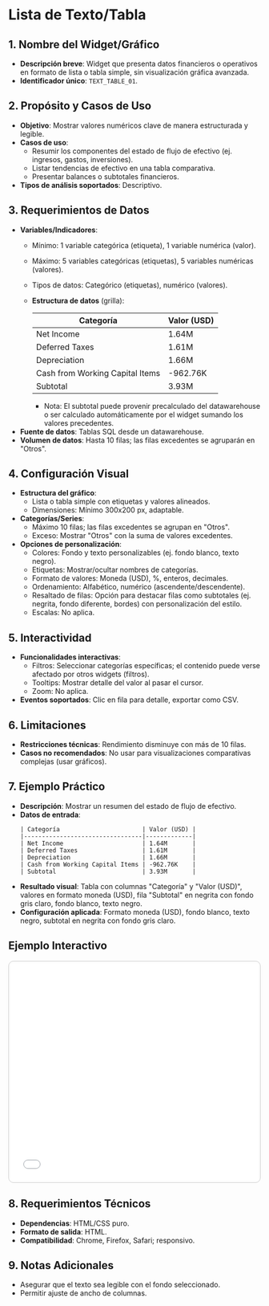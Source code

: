 # Lista de Texto/Tabla

## 1. Nombre del Widget/Gráfico
- **Descripción breve**: Widget que presenta datos financieros o operativos en formato de lista o tabla simple, sin visualización gráfica avanzada.
- **Identificador único**: `TEXT_TABLE_01`.

## 2. Propósito y Casos de Uso
- **Objetivo**: Mostrar valores numéricos clave de manera estructurada y legible.
- **Casos de uso**:
    - Resumir los componentes del estado de flujo de efectivo (ej. ingresos, gastos, inversiones).
    - Listar tendencias de efectivo en una tabla comparativa.
    - Presentar balances o subtotales financieros.
- **Tipos de análisis soportados**: Descriptivo.

## 3. Requerimientos de Datos
- **Variables/Indicadores**:
    - Mínimo: 1 variable categórica (etiqueta), 1 variable numérica (valor).
    - Máximo: 5 variables categóricas (etiquetas), 5 variables numéricas (valores).
    - Tipos de datos: Categórico (etiquetas), numérico (valores).
  - **Estructura de datos** (grilla):

    | Categoría              | Valor (USD) |
    |------------------------|-------------|
    | Net Income             | 1.64M       |
    | Deferred Taxes         | 1.61M       |
    | Depreciation           | 1.66M       |
    | Cash from Working Capital Items | -962.76K  |
    | Subtotal               | 3.93M       |

    - Nota: El subtotal puede provenir precalculado del datawarehouse o ser calculado automáticamente por el widget sumando los valores precedentes.
- **Fuente de datos**: Tablas SQL desde un datawarehouse.
- **Volumen de datos**: Hasta 10 filas; las filas excedentes se agruparán en "Otros".

## 4. Configuración Visual
- **Estructura del gráfico**:
    - Lista o tabla simple con etiquetas y valores alineados.
    - Dimensiones: Mínimo 300x200 px, adaptable.
- **Categorías/Series**:
    - Máximo 10 filas; las filas excedentes se agrupan en "Otros".
    - Exceso: Mostrar "Otros" con la suma de valores excedentes.
- **Opciones de personalización**:
    - Colores: Fondo y texto personalizables (ej. fondo blanco, texto negro).
    - Etiquetas: Mostrar/ocultar nombres de categorías.
    - Formato de valores: Moneda (USD), %, enteros, decimales.
    - Ordenamiento: Alfabético, numérico (ascendente/descendente).
    - Resaltado de filas: Opción para destacar filas como subtotales (ej. negrita, fondo diferente, bordes) con personalización del estilo.
    - Escalas: No aplica.

## 5. Interactividad
- **Funcionalidades interactivas**:
    - Filtros: Seleccionar categorías específicas; el contenido puede verse afectado por otros widgets (filtros).
    - Tooltips: Mostrar detalle del valor al pasar el cursor.
    - Zoom: No aplica.
- **Eventos soportados**: Clic en fila para detalle, exportar como CSV.

## 6. Limitaciones
- **Restricciones técnicas**: Rendimiento disminuye con más de 10 filas.
- **Casos no recomendados**: No usar para visualizaciones comparativas complejas (usar gráficos).

## 7. Ejemplo Práctico
- **Descripción**: Mostrar un resumen del estado de flujo de efectivo.
- **Datos de entrada**:
  ```
  | Categoría                       | Valor (USD) |
  |---------------------------------|-------------|
  | Net Income                      | 1.64M       |
  | Deferred Taxes                  | 1.61M       |
  | Depreciation                    | 1.66M       |
  | Cash from Working Capital Items | -962.76K    |
  | Subtotal                        | 3.93M       |
  ```
- **Resultado visual**: Tabla con columnas "Categoría" y "Valor (USD)", valores en formato moneda (USD), fila "Subtotal" en negrita con fondo gris claro, fondo blanco, texto negro. 
- **Configuración aplicada**: Formato moneda (USD), fondo blanco, texto negro, subtotal en negrita con fondo gris claro.

## Ejemplo Interactivo

<div class="widget-interactive-container" style="border: 1px solid #ccc; padding: 5px; border-radius: 10px; margin-bottom: 20px; min-height: 430px; position: relative;">
  <iframe src="../../../assets/widgets_html/INDICATOR_GRID_01/text_table_01_interactive.html" 
          style="width: 100%; height: 430px; border: none; overflow: auto;"
          loading="lazy"
          title="Ejemplo Interactivo de la grilla">
  </iframe>
</div>

<style>
/* Opcional: Para asegurar que el iframe se ajuste bien si el contenido es más alto */
.widget-interactive-container iframe {
    min-height: 430px; /* Ajusta según la altura típica de tus widgets */
}
</style>

## 8. Requerimientos Técnicos
- **Dependencias**: HTML/CSS puro.
- **Formato de salida**: HTML.
- **Compatibilidad**: Chrome, Firefox, Safari; responsivo.

## 9. Notas Adicionales
- Asegurar que el texto sea legible con el fondo seleccionado.
- Permitir ajuste de ancho de columnas.